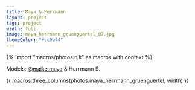 ```yaml
---
title: Maya & Herrmann
layout: project
tags: project
width: full
image: maya_herrmann_gruenguertel_07.jpg
themeColor: "#cc9b44"
---
```


{% import "macros/photos.njk" as macros with context %}

Models: [@maike.maya](https://www.instagram.com/maike.maya/) & Herrmann S.

{{ macros.three_columns(photos.maya_herrmann_gruenguertel, width) }}
